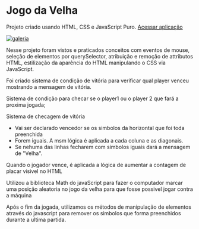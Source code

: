 # Jogo da Velha
Projeto criado usando HTML, CSS e JavaScript Puro. [Acessar aplicação](https://werlen-dev.web.app/jogo-da-velha/)

[![galeria](https://firebasestorage.googleapis.com/v0/b/werlen-dev.appspot.com/o/projects%2Fimages%2Fjogovelha.png?alt=media&token=da55ddda-1755-4e60-9f86-5961a6461816)](https://werlen-dev.web.app/jogo-da-velha/)

Nesse projeto foram vistos e praticados conceitos com eventos de mouse, seleção de elementos por querySelector, atribuição e remoção de attributos HTML, estilização da aparência do HTML manipulando o CSS via JavaScript.

Foi criado sistema de condição de vitória para verificar qual player venceu mostrando a 
mensagem de vitória.

Sistema de condição para checar se o player1 ou o player 2 que fará a proxima
jogada;

Sistema de checagem de vitória
 - Vai ser declarado vencedor se os simbolos da horizontal que foi toda preenchida
 - Forem iguais. A msm lógica é aplicada a cada coluna e as diagonais.
 - Se nehuma das linhas fecharem com simbolos iguais dará a mensagem de "Velha".

Quando o jogador vence, é aplicada a lógica de aumentar a contagem de placar
visivel no HTML

Utilizou a biblioteca Math do javaScript para fazer o computador marcar uma posição
aleatoria no jogo da velha para que fosse possivel jogar contra a máquina

Após o fim da jogada, utilizamos os métodos de manipulação de elementos através do javascript
para remover os simbolos que forma preenchidos durante a ultima partida.
